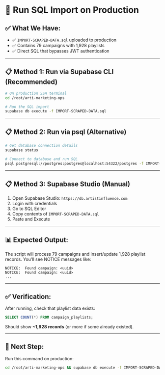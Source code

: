 # 🚀 Run SQL Import on Production

## ✅ **What We Have:**
- ✅ `IMPORT-SCRAPED-DATA.sql` uploaded to production
- ✅ Contains 79 campaigns with 1,928 playlists
- ✅ Direct SQL that bypasses JWT authentication

---

## 📋 **Method 1: Run via Supabase CLI (Recommended)**

```bash
# On production SSH terminal
cd /root/arti-marketing-ops

# Run the SQL import
supabase db execute -f IMPORT-SCRAPED-DATA.sql
```

---

## 📋 **Method 2: Run via psql (Alternative)**

```bash
# Get database connection details
supabase status

# Connect to database and run SQL
psql postgresql://postgres:postgres@localhost:54322/postgres -f IMPORT-SCRAPED-DATA.sql
```

---

## 📋 **Method 3: Supabase Studio (Manual)**

1. Open Supabase Studio: `https://db.artistinfluence.com`
2. Login with credentials
3. Go to SQL Editor
4. Copy contents of `IMPORT-SCRAPED-DATA.sql`
5. Paste and Execute

---

## 📊 **Expected Output:**

The script will process 79 campaigns and insert/update 1,928 playlist records. You'll see NOTICE messages like:

```
NOTICE:  Found campaign: <uuid>
NOTICE:  Found campaign: <uuid>
...
```

---

## ✅ **Verification:**

After running, check that playlist data exists:

```sql
SELECT COUNT(*) FROM campaign_playlists;
```

Should show **~1,928 records** (or more if some already existed).

---

## 🎯 **Next Step:**

Run this command on production:
```bash
cd /root/arti-marketing-ops && supabase db execute -f IMPORT-SCRAPED-DATA.sql
```

